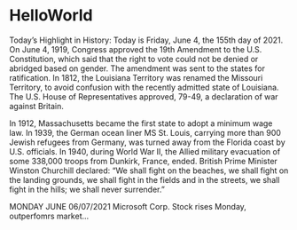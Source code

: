# HelloWorld
Today’s Highlight in History:
Today is Friday, June 4, the 155th day of 2021.
On June 4, 1919, 
Congress approved the 19th Amendment to the U.S.
Constitution, which said that the right to vote could not be denied or abridged based on gender.
The amendment was sent to the states for ratification.
In 1812, the Louisiana Territory was renamed the Missouri Territory, to avoid confusion with the recently admitted state of Louisiana. 
The U.S. House of Representatives approved, 79-49, a declaration of war against Britain.

In 1912, Massachusetts became the first state to adopt a minimum wage law.
In 1939, the German ocean liner MS St. Louis, carrying more than 900 Jewish refugees from Germany, was turned away from the Florida coast by U.S. officials.
In 1940, during World War II, the Allied military evacuation of some 338,000 troops from Dunkirk, France, ended. British Prime Minister Winston Churchill declared: “We shall fight on the beaches, we shall fight on the landing grounds, we shall fight in the fields and in the streets, we shall fight in the hills; we shall never surrender.”



MONDAY JUNE 06/07/2021
Microsoft Corp. Stock rises Monday, outperfomrs market...

